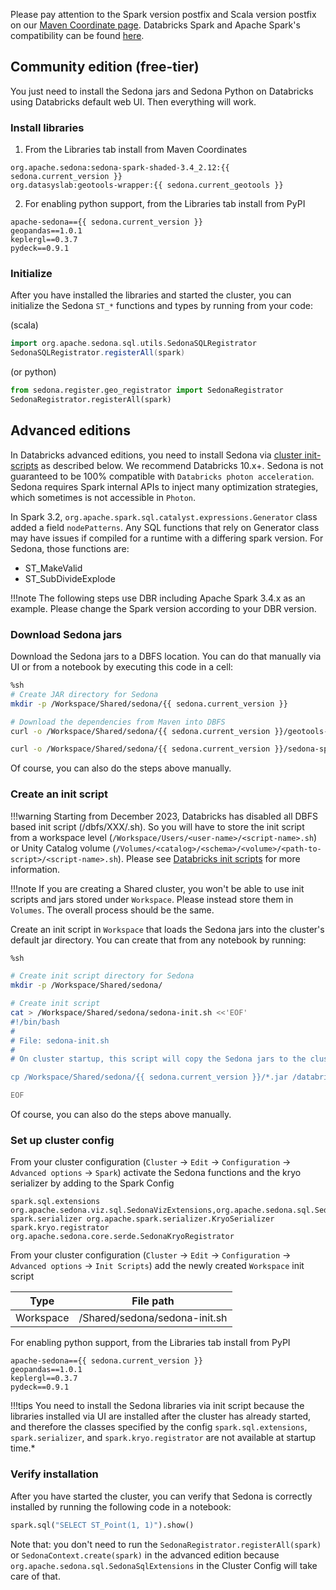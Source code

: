 <!--
 Licensed to the Apache Software Foundation (ASF) under one
 or more contributor license agreements.  See the NOTICE file
 distributed with this work for additional information
 regarding copyright ownership.  The ASF licenses this file
 to you under the Apache License, Version 2.0 (the
 "License"); you may not use this file except in compliance
 with the License.  You may obtain a copy of the License at

   http://www.apache.org/licenses/LICENSE-2.0

 Unless required by applicable law or agreed to in writing,
 software distributed under the License is distributed on an
 "AS IS" BASIS, WITHOUT WARRANTIES OR CONDITIONS OF ANY
 KIND, either express or implied.  See the License for the
 specific language governing permissions and limitations
 under the License.
 -->

Please pay attention to the Spark version postfix and Scala version postfix on our [Maven Coordinate page](maven-coordinates.md). Databricks Spark and Apache Spark's compatibility can be found [here](https://docs.databricks.com/en/release-notes/runtime/index.html).

## Community edition (free-tier)

You just need to install the Sedona jars and Sedona Python on Databricks using Databricks default web UI. Then everything will work.

### Install libraries

1) From the Libraries tab install from Maven Coordinates

```
org.apache.sedona:sedona-spark-shaded-3.4_2.12:{{ sedona.current_version }}
org.datasyslab:geotools-wrapper:{{ sedona.current_geotools }}
```

2) For enabling python support, from the Libraries tab install from PyPI

```
apache-sedona=={{ sedona.current_version }}
geopandas==1.0.1
keplergl==0.3.7
pydeck==0.9.1
```

### Initialize

After you have installed the libraries and started the cluster, you can initialize the Sedona `ST_*` functions and types by running from your code:

(scala)

```scala
import org.apache.sedona.sql.utils.SedonaSQLRegistrator
SedonaSQLRegistrator.registerAll(spark)
```

(or python)

```python
from sedona.register.geo_registrator import SedonaRegistrator
SedonaRegistrator.registerAll(spark)
```

## Advanced editions

In Databricks advanced editions, you need to install Sedona via [cluster init-scripts](https://docs.databricks.com/clusters/init-scripts.html) as described below. We recommend Databricks 10.x+. Sedona is not guaranteed to be 100% compatible with `Databricks photon acceleration`. Sedona requires Spark internal APIs to inject many optimization strategies, which sometimes is not accessible in `Photon`.

In Spark 3.2, `org.apache.spark.sql.catalyst.expressions.Generator` class added a field `nodePatterns`. Any SQL functions that rely on Generator class may have issues if compiled for a runtime with a differing spark version. For Sedona, those functions are:

* ST_MakeValid
* ST_SubDivideExplode

!!!note
    The following steps use DBR including Apache Spark 3.4.x as an example. Please change the Spark version according to your DBR version.

### Download Sedona jars

Download the Sedona jars to a DBFS location. You can do that manually via UI or from a notebook by executing this code in a cell:

```bash
%sh
# Create JAR directory for Sedona
mkdir -p /Workspace/Shared/sedona/{{ sedona.current_version }}

# Download the dependencies from Maven into DBFS
curl -o /Workspace/Shared/sedona/{{ sedona.current_version }}/geotools-wrapper-{{ sedona.current_geotools }}.jar "https://repo1.maven.org/maven2/org/datasyslab/geotools-wrapper/{{ sedona.current_geotools }}/geotools-wrapper-{{ sedona.current_geotools }}.jar"

curl -o /Workspace/Shared/sedona/{{ sedona.current_version }}/sedona-spark-shaded-3.4_2.12-{{ sedona.current_version }}.jar "https://repo1.maven.org/maven2/org/apache/sedona/sedona-spark-shaded-3.4_2.12/{{ sedona.current_version }}/sedona-spark-shaded-3.4_2.12-{{ sedona.current_version }}.jar"
```

Of course, you can also do the steps above manually.

### Create an init script

!!!warning
    Starting from December 2023, Databricks has disabled all DBFS based init script (/dbfs/XXX/<script-name>.sh). So you will have to store the init script from a workspace level (`/Workspace/Users/<user-name>/<script-name>.sh`) or Unity Catalog volume (`/Volumes/<catalog>/<schema>/<volume>/<path-to-script>/<script-name>.sh`). Please see [Databricks init scripts](https://docs.databricks.com/en/init-scripts/cluster-scoped.html#configure-a-cluster-scoped-init-script-using-the-ui) for more information.

!!!note
    If you are creating a Shared cluster, you won't be able to use init scripts and jars stored under `Workspace`. Please instead store them in `Volumes`. The overall process should be the same.

Create an init script in `Workspace` that loads the Sedona jars into the cluster's default jar directory. You can create that from any notebook by running:

```bash
%sh

# Create init script directory for Sedona
mkdir -p /Workspace/Shared/sedona/

# Create init script
cat > /Workspace/Shared/sedona/sedona-init.sh <<'EOF'
#!/bin/bash
#
# File: sedona-init.sh
#
# On cluster startup, this script will copy the Sedona jars to the cluster's default jar directory.

cp /Workspace/Shared/sedona/{{ sedona.current_version }}/*.jar /databricks/jars

EOF
```

Of course, you can also do the steps above manually.

### Set up cluster config

From your cluster configuration (`Cluster` -> `Edit` -> `Configuration` -> `Advanced options` -> `Spark`) activate the Sedona functions and the kryo serializer by adding to the Spark Config

```
spark.sql.extensions org.apache.sedona.viz.sql.SedonaVizExtensions,org.apache.sedona.sql.SedonaSqlExtensions
spark.serializer org.apache.spark.serializer.KryoSerializer
spark.kryo.registrator org.apache.sedona.core.serde.SedonaKryoRegistrator
```

From your cluster configuration (`Cluster` -> `Edit` -> `Configuration` -> `Advanced options` -> `Init Scripts`) add the newly created `Workspace` init script

| Type | File path |
|------|-----------|
| Workspace | /Shared/sedona/sedona-init.sh |

For enabling python support, from the Libraries tab install from PyPI

```
apache-sedona=={{ sedona.current_version }}
geopandas==1.0.1
keplergl==0.3.7
pydeck==0.9.1
```

!!!tips
	You need to install the Sedona libraries via init script because the libraries installed via UI are installed after the cluster has already started, and therefore the classes specified by the config `spark.sql.extensions`, `spark.serializer`, and `spark.kryo.registrator` are not available at startup time.*

### Verify installation

After you have started the cluster, you can verify that Sedona is correctly installed by running the following code in a notebook:

```python
spark.sql("SELECT ST_Point(1, 1)").show()
```

Note that: you don't need to run the `SedonaRegistrator.registerAll(spark)` or `SedonaContext.create(spark)` in the advanced edition because `org.apache.sedona.sql.SedonaSqlExtensions` in the Cluster Config will take care of that.
